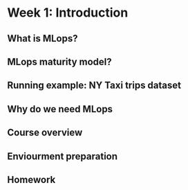 # Week 1: Introduction


## What is MLops?

## MLops maturity model?

## Running example: NY Taxi trips dataset

## Why do we need MLops

## Course overview

## Enviourment preparation

## Homework